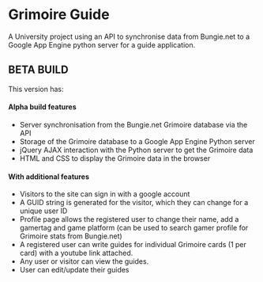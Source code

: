 # Grimoire Guide
A University project using an API to synchronise data from Bungie.net to a Google App Engine python server for a guide application.

## BETA BUILD
This version has:
#### Alpha build features
- Server synchronisation from the Bungie.net Grimoire database via the API
- Storage of the Grimoire database to a Google App Engine Python server
- jQuery AJAX interaction with the Python server to get the Grimoire data
- HTML and CSS to display the Grimoire data in the browser

#### With additional features
- Visitors to the site can sign in with a google account
- A GUID string is generated for the visitor, which they can change for a unique user ID
- Profile page allows the registered user to change their name, add a gamertag and game platform (can be used to search gamer profile for Grimoire stats from Bungie.net)
- A registered user can write guides for individual Grimoire cards (1 per card) with a youtube link attached. 
- Any user or visitor can view the guides.
- User can edit/update their guides